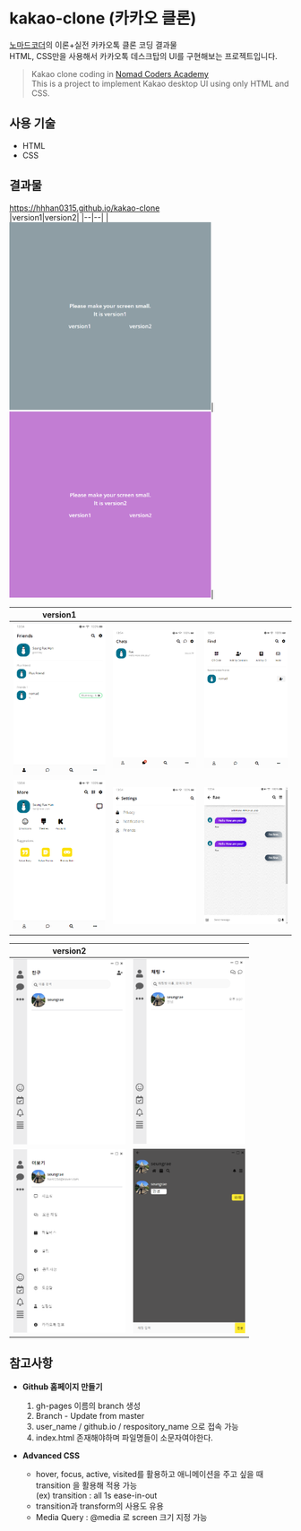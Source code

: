 # kakao-clone (카카오 클론)
[노마드코더](https://academy.nomadcoders.co/)의 이론+실전 카카오톡 클론 코딩 결과물<br>
HTML, CSS만을 사용해서 카카오톡 데스크탑의 UI를 구현해보는 프로젝트입니다.<br>

>Kakao clone coding in [Nomad Coders Academy](https://academy.nomadcoders.co/)<br>
This is a project to implement Kakao desktop UI using only HTML and CSS.<br>

## 사용 기술
- HTML
- CSS

## 결과물
https://hhhan0315.github.io/kakao-clone<br>
|version1|version2|
|--|--|
|<img src="https://github.com/hhhan0315/kakao-clone/blob/master/result_image/media_query1.png" width="360">|<img src="https://github.com/hhhan0315/kakao-clone/blob/master/result_image/media_query2.png" width="360">|

|version1|  |  |
|--|--|--|
|<img src="https://github.com/hhhan0315/kakao-clone/blob/master/result_image/version1_1.png" width="200">|<img src="https://github.com/hhhan0315/kakao-clone/blob/master/result_image/version1_2.png" width="200">|<img src="https://github.com/hhhan0315/kakao-clone/blob/master/result_image/version1_3.png" width="200">|
|<img src="https://github.com/hhhan0315/kakao-clone/blob/master/result_image/version1_4.png" width="200">|<img src="https://github.com/hhhan0315/kakao-clone/blob/master/result_image/version1_5.png" width="200">|<img src="https://github.com/hhhan0315/kakao-clone/blob/master/result_image/version1_6.png" width="200">|

|version2|  |
|--|--|
|<img src="https://github.com/hhhan0315/kakao-clone/blob/master/result_image/version2_1.png" width="200">|<img src="https://github.com/hhhan0315/kakao-clone/blob/master/result_image/version2_2.png" width="200">|
|<img src="https://github.com/hhhan0315/kakao-clone/blob/master/result_image/version2_3.png" width="200">|<img src="https://github.com/hhhan0315/kakao-clone/blob/master/result_image/version2_4.png" width="200">|


## 참고사항
- **Github 홈페이지 만들기**
  1. gh-pages 이름의 branch 생성
  2. Branch - Update from master
  3. user_name / github.io / respository_name 으로 접속 가능
  4. index.html 존재해야하며 파일명들이 소문자여야한다.

- **Advanced CSS**
  - hover, focus, active, visited를 활용하고 애니메이션을 주고 싶을 때 transition 을 활용해 적용 가능<br> (ex) transition : all 1s ease-in-out
  - transition과 transform의 사용도 유용
  - Media Query : @media 로 screen 크기 지정 가능
